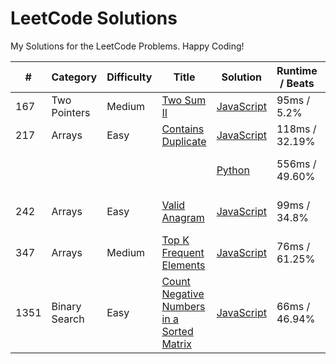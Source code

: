 # LeetCode Solutions

My Solutions for the LeetCode Problems. Happy Coding!

| #    | Category      | Difficulty | Title                                                                                                                 | Solution                                                               | Runtime / Beats | Memory / Beats  |
| ---- | ------------- | ---------- | --------------------------------------------------------------------------------------------------------------------- | ---------------------------------------------------------------------- | --------------- | --------------- |
| 167  | Two Pointers  | Medium     | [Two Sum II](167_two_sum_ii_input_array_sorted.js)                                                                    | [JavaScript](./two_pointers/167_two_sum_ii_input_array_sorted.js)      | 95ms / 5.2%     | 48.3mb / 5.30%  |
| 217  | Arrays        | Easy       | [Contains Duplicate](https://leetcode.com/problems/contains-duplicate/)                                               | [JavaScript](./arrays/js/217_contains_duplicate.js)                    | 118ms / 32.19%  | 54mb / 57.82%   |
|      |               |            |                                                                                                                       | [Python](./arrays/py/217_contains_duplicate.py)                        | 556ms / 49.60%  | 33.5mb / 11.25% |
| 242  | Arrays        | Easy       | [Valid Anagram](https://leetcode.com/problems/valid-anagram/)                                                         | [JavaScript](./arrays/js/242_valid_anagram.js)                         | 99ms / 34.8%    | 47.8mb / 33.75% |
| 347  | Arrays        | Medium     | [Top K Frequent Elements](https://leetcode.com/problems/top-k-frequent-elements/)                                     | [JavaScript](./arrays/js/347_top_k_frequent_elements.js)               | 76ms / 61.25%   | 45.2mb / 60.83% |
| 1351 | Binary Search | Easy       | [Count Negative Numbers in a Sorted Matrix](https://leetcode.com/problems/count-negative-numbers-in-a-sorted-matrix/) | [JavaScript](./binary_search/1351_count_negatives_in_sorted_matrix.js) | 66ms / 46.94%   | 46.5mb / 5.97%  |
